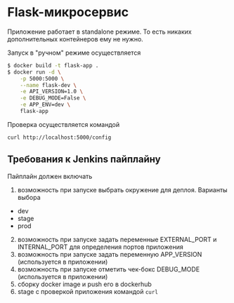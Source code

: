 # Flask-микросервис
Приложение работает в standalone режиме. То есть никаких дополнительных контейнеров ему не нужно.

Запуск в "ручном" режиме осуществляется
```bash
$ docker build -t flask-app .
$ docker run -d \
    -p 5000:5000 \
    --name flask-dev \
    -e API_VERSION=1.0 \
    -e DEBUG_MODE=False \
    -e APP_ENV=dev \
    flask-app
```

Проверка осуществляется командой
```bash
curl http://localhost:5000/config
```

## Требования к Jenkins пайплайну
Пайплайн должен включать
1) возможность при запуске выбрать окружение для деплоя. Варианты выбора
- dev
- stage
- prod
2) возможность при запуске задать переменные EXTERNAL_PORT и INTERNAL_PORT для определения портов приложения
3) возможность при запуске задать переменную APP_VERSION (используется в приложении)
4) возможность при запуске отметить чек-бокс DEBUG_MODE (используется в приложении)
5) сборку docker image и push его в dockerhub
6) stage с проверкой приложения командой `curl`
